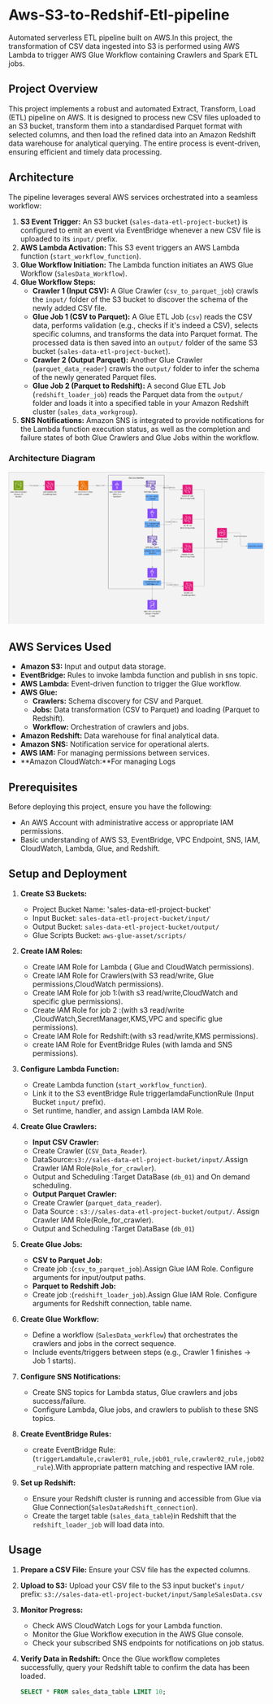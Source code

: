 # Aws-S3-to-Redshif-Etl-pipeline
Automated serverless ETL pipeline built on AWS.In this project, the transformation of CSV data ingested into S3 is performed using  AWS Lambda to trigger AWS Glue Workflow containing Crawlers and Spark ETL jobs.

## Project Overview

This project implements a robust and automated Extract, Transform, Load (ETL) pipeline on AWS. It is designed to process new CSV files uploaded to an S3 bucket, transform them into a standardised Parquet format with selected columns, and then load the refined data into an Amazon Redshift data warehouse for analytical querying. The entire process is event-driven, ensuring efficient and timely data processing.

## Architecture

The pipeline leverages several AWS services orchestrated into a seamless workflow:

1.  **S3 Event Trigger:** An S3 bucket (`sales-data-etl-project-bucket`) is configured to emit an event via EventBridge whenever a new CSV file is uploaded to its `input/` prefix.
2.  **AWS Lambda Activation:** This S3 event triggers an AWS Lambda function (`start_workflow_function`).
3.  **Glue Workflow Initiation:** The Lambda function initiates an AWS Glue Workflow (`SalesData_Workflow`).
4.  **Glue Workflow Steps:**
    * **Crawler 1 (Input CSV):** A Glue Crawler (`csv_to_parquet_job`) crawls the `input/` folder of the S3 bucket to discover the schema of the newly added CSV file.
    * **Glue Job 1 (CSV to Parquet):** A Glue ETL Job (`csv`) reads the CSV data, performs validation (e.g., checks if it's indeed a CSV), selects specific columns, and transforms the data into Parquet format. The processed data is then saved into an `output/` folder of the same S3 bucket (`sales-data-etl-project-bucket`).
    * **Crawler 2 (Output Parquet):** Another Glue Crawler (`parquet_data_reader`) crawls the `output/` folder to infer the schema of the newly generated Parquet files.
    * **Glue Job 2 (Parquet to Redshift):** A second Glue ETL Job (`redshift_loader_job`) reads the Parquet data from the `output/` folder and loads it into a specified table in your Amazon Redshift cluster (`sales_data_workgroup`).
5.  **SNS Notifications:** Amazon SNS is integrated to provide notifications for the Lambda function execution status, as well as the completion and failure states of both Glue Crawlers and Glue Jobs within the workflow.

### Architecture Diagram

![Architecture Diagram](docs/sales-data-etl-flowchart.png)

## AWS Services Used

* **Amazon S3:** Input and output data storage.
* **EventBridge:** Rules to invoke lambda function and publish in  sns topic.
* **AWS Lambda:** Event-driven function to trigger the Glue workflow.
* **AWS Glue:**
    * **Crawlers:** Schema discovery for CSV and Parquet.
    * **Jobs:** Data transformation (CSV to Parquet) and loading (Parquet to Redshift).
    * **Workflow:** Orchestration of crawlers and jobs.
* **Amazon Redshift:** Data warehouse for final analytical data.
* **Amazon SNS:** Notification service for operational alerts.
* **AWS IAM:** For managing permissions between services.
* **Amazon CloudWatch:**For managing Logs

## Prerequisites

Before deploying this project, ensure you have the following:

* An AWS Account with administrative access or appropriate IAM permissions.
* Basic understanding of AWS S3, EventBridge, VPC Endpoint, SNS, IAM, CloudWatch, Lambda, Glue, and Redshift.

## Setup and Deployment

1.  **Create S3 Buckets:**
    * Project Bucket Name: 'sales-data-etl-project-bucket'
    * Input Bucket: `sales-data-etl-project-bucket/input/ ` 
    * Output Bucket: `sales-data-etl-project-bucket/output/` 
    * Glue Scripts Bucket: `aws-glue-asset/scripts/` 
2.  **Create IAM Roles:**
    * Create IAM Role for Lambda ( Glue and CloudWatch permissions).
    * Create IAM Role for Crawlers(with S3 read/write, Glue permissions,CloudWatch permissions).
    * Create IAM Role for job 1:(with s3 read/write,CloudWatch and specific glue permissions).
    * Create IAM Role for job 2 :(with s3 read/write ,CloudWatch,SecretManager,KMS,VPC and specific glue permissions).
    * Create IAM Role for Redshift:(with  s3 read/write,KMS permissions).
    * create IAM Role for EventBridge Rules (with lamda and SNS permissions).
3.  **Configure Lambda Function:** 
    * Create Lambda function (`start_workflow_function`).
    * Link it to the S3 eventBridge Rule triggerlamdaFunctionRule (Input Bucket `input/` prefix).
    * Set runtime, handler, and assign Lambda IAM Role.

4.  **Create Glue Crawlers:**
    * **Input CSV Crawler:**
    * Create Crawler (`CSV_Data_Reader`). 
    * DataSource:`s3://sales-data-etl-project-bucket/input/`.Assign Crawler  IAM Role(`Role_for_crawler`).
    * Output and Scheduling :Target DataBase (`db_01`) and On demand scheduling.
    * **Output Parquet Crawler:** 
    * Create Crawler (`parquet_data_reader`).
    * Data Source : `s3://sales-data-etl-project-bucket/output/`. Assign Crawler IAM Role(Role_for_crawler).
    * Output and Scheduling :Target DataBase (`db_01`)
5.  **Create Glue Jobs:**
    * **CSV to Parquet Job:**
    * Create job :(`csv_to_parquet_job`).Assign Glue IAM Role. Configure arguments for input/output paths.
    * **Parquet to Redshift Job:**
    * Create job :(`redshift_loader_job`).Assign Glue IAM Role. Configure arguments for Redshift connection, table name.
6.  **Create Glue Workflow:**
    * Define a workflow (`SalesData_workflow`) that orchestrates the crawlers and jobs in the correct sequence.
    * Include events/triggers between steps (e.g., Crawler 1 finishes -> Job 1 starts).
7.  **Configure SNS Notifications:**
    * Create SNS topics for Lambda status, Glue  crawlers and jobs success/failure.
    * Configure Lambda, Glue jobs, and crawlers to publish to these SNS topics.
8.  **Create EventBridge Rules:**
    * create EventBridge Rule: (`triggerLamdaRule,crawler01_rule,job01_rule,crawler02_rule,job02_rule`).With appropriate pattern matching and respective IAM role.
9. **Set up Redshift:**
    * Ensure your Redshift cluster is running and accessible from Glue via Glue Connection(`SalesDataRedshift_connection`).
    * Create the target table (`sales_data_table`)in Redshift that the `redshift_loader_job` will load data into.

## Usage

1.  **Prepare a CSV File:** Ensure your CSV file has the expected columns.
2.  **Upload to S3:** Upload your CSV file to the S3 input bucket's `input/` prefix:
    `s3://sales-data-etl-project-bucket/input/SampleSalesData.csv`
3.  **Monitor Progress:**
    * Check AWS CloudWatch Logs for your Lambda function.
    * Monitor the Glue Workflow execution in the AWS Glue console.
    * Check your subscribed SNS endpoints for notifications on job status.
4.  **Verify Data in Redshift:**
    Once the Glue workflow completes successfully, query your Redshift table to confirm the data has been loaded.

    ```sql
    SELECT * FROM sales_data_table LIMIT 10;
    ```
